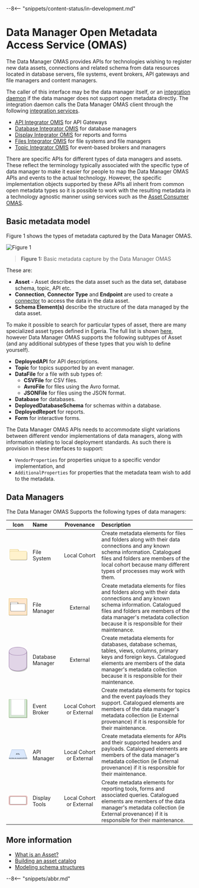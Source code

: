 <!-- SPDX-License-Identifier: CC-BY-4.0 -->
<!-- Copyright Contributors to the Egeria project. -->

--8<-- "snippets/content-status/in-development.md"

# Data Manager Open Metadata Access Service (OMAS)

The Data Manager OMAS provides APIs for technologies wishing to register new data assets, connections and related schema from data resources located in database servers, file systems, event brokers, API gateways and file managers and content managers.

The caller of this interface may be the data manager itself, or an [integration daemon](/concepts/integration-daemon) if the data manager does not support open metadata directly.
The integration daemon calls the Data Manager OMAS client through the following
[integration services](/services/omis).

* [API Integrator OMIS](/services/omis/api-integrator/overview) for API Gateways
* [Database Integrator OMIS](/services/omis/database-integrator/overview) for database managers
* [Display Integrator OMIS](/services/omis/display-integrator/overview) for reports and forms
* [Files Integrator OMIS](/services/omis/files-integrator/overview) for file systems and file managers
* [Topic Integrator OMIS](/services/omis/topic-integrator/overview) for event-based brokers and managers

There are specific APIs for different types of data managers and assets.  These reflect
the terminology typically associated with the specific type of data manager to make it easier
for people to map the Data Manager OMAS APIs and events to the actual technology.
However, the specific implementation objects supported by these APIs all inherit from common
open metadata types so it is possible to work with the resulting metadata in a technology
agnostic manner using services such as the [Asset Consumer OMAS](/services/omas/asset-consumer/overview).

## Basic metadata model

Figure 1 shows the types of metadata captured by the Data Manager OMAS.

![Figure 1](docs/basic-model.png)
> **Figure 1:** Basic metadata capture by the Data Manager OMAS

These are:

* **Asset** - Asset describes the data asset such as the data set, database schema, topic, API etc.
* **Connection**, **Connector Type** and **Endpoint** are used to create a [connector](/concepts/connector)
to access the data in the data asset.
* **Schema Element(s)** describe the structure of the data managed by the data asset.

To make it possible to search for particular types of asset, there are many specialized asset types defined in Egeria.
The full list is shown [here](../docs/concepts/assets), however Data Manager OMAS supports
the following subtypes of Asset (and any additional subtypes of these types that you wish to define yourself).

* **DeployedAPI** for API descriptions.
* **Topic** for topics supported by an event manager.
* **DataFile** for a file with sub types of:
   * **CSVFile** for CSV files.
   * **AvroFile** for files using the Avro format.
   * **JSONFile** for files using the JSON format.
* **Database** for databases.
* **DeployedDatabaseSchema** for schemas within a database.
* **DeployedReport** for reports.
* **Form** for interactive forms.


The Data Manager OMAS APIs needs to accommodate slight variations between different vendor
implementations of data managers, along with information relating to local deployment standards.
As such there is provision in these interfaces to support:

* `VendorProperties` for properties unique to a specific vendor implementation, and
* `AdditionalProperties` for properties that the metadata team wish to add to the metadata.

## Data Managers

The Data Manager OMAS Supports the following types of data managers:

| Icon                                   | Name     | Provenance | Description |
| :----------------------------------:   | :---------- | :------------------------------------------------------: | :---------- |
| ![File System](file-system.svg)   | File System | Local Cohort | Create metadata elements for files and folders along with their data connections and any known schema information. Catalogued files and folders are members of the local cohort because many different types of processes may work with them. |
| ![File Manager](file-manager.svg) | File Manager | External  | Create metadata elements for files and folders along with their data connections and any known schema information. Catalogued files and folders are members of the data manager's metadata collection because it is responsible for their maintenance.|
| ![Database System](database-server.svg) | Database Manager | External | Create metadata elements for databases, database schemas, tables, views, columns, primary keys and foreign keys. Catalogued elements are members of the data manager's metadata collection because it is responsible for their maintenance.|
| ![Event Manager](event-broker.svg) | Event Broker | Local Cohort or External | Create metadata elements for topics and the event payloads they support. Catalogued elements are members of the data manager's metadata collection (ie External provenance) if it is responsible for their maintenance.|
| ![API Gateways](api-gateway.svg) | API Manager | Local Cohort or External | Create metadata elements for APIs and their supported headers and payloads. Catalogued elements are members of the data manager's metadata collection (ie External provenance) if it is responsible for their maintenance.|
| ![Display Tools](display-tools.svg) | Display Tools | Local Cohort or External | Create metadata elements for reporting tools, forms and associated queries. Catalogued elements are members of the data manager's metadata collection (ie External provenance) if it is responsible for their maintenance.|


## More information

* [What is an Asset?](/concepts/asset)
* [Building an asset catalog](/metadata-manager)
* [Modeling schema structures](/guides/developer/mapping-technology/modelling-schemas)


--8<-- "snippets/abbr.md"
